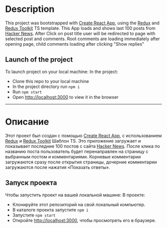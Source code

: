 # Description

This project was bootstrapped with [Create React App](https://github.com/facebook/create-react-app), using the [Redux](https://redux.js.org/) and [Redux Toolkit](https://redux-toolkit.js.org/) TS template.
This App loads and shows last 100 posts from [Hacker News](https://news.ycombinator.com/newest).
After Click on post title user will be redirected to page with selected post and comments.
Root comments are loading immediately after opening page, child comments loading after clicking "Show replies"

## Launch of the project

To launch project on your local machine: In the project:

- Clone this repo to your local machine
- In the project directory run `npm i`
- Run `npm start`
- Open [http://localhost:3000](http://localhost:3000) to view it in the browser

---

# Описание

Этот проект был создан с помощью [Create React App](https://github.com/facebook/create-react-app), с использованием [Redux](https://redux.js.org/) и [Redux Toolkit](https://redux-toolkit.js.org/) Шаблон TS.
Это приложение загружает и показывает последние 100 постов с сайта [Hacker News](https://news.ycombinator.com/newest).
После клика по названию поста пользователь будет перенаправлен на страницу с выбранным постом и комментариями.
Корневые комментарии загружаются сразу после открытия страницы, дочерние комментарии загружаются после нажатия «Показать ответы».

## Запуск проекта

Чтобы запустить проект на вашей локальной машине: В проекте:

- Клонируйте этот репозиторий на свой локальный компьютер.
- В каталоге проекта запустите `npm i`
- Запустите `npm start`
- Откройте [http://localhost:3000](http://localhost:3000), чтобы просмотреть его в браузере.

